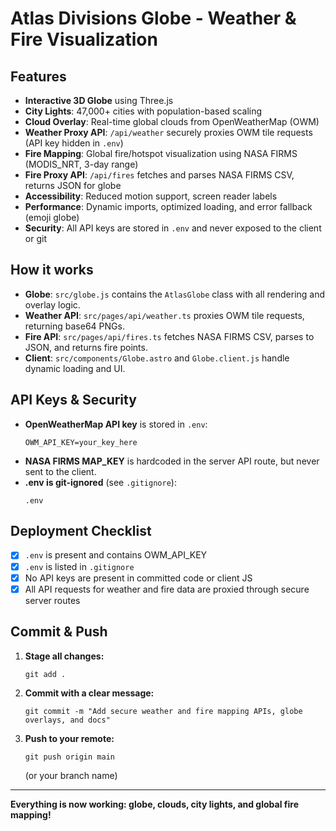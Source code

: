 # Atlas Divisions Globe - Weather & Fire Visualization

## Features

- **Interactive 3D Globe** using Three.js
- **City Lights**: 47,000+ cities with population-based scaling
- **Cloud Overlay**: Real-time global clouds from OpenWeatherMap (OWM)
- **Weather Proxy API**: `/api/weather` securely proxies OWM tile requests (API key hidden in `.env`)
- **Fire Mapping**: Global fire/hotspot visualization using NASA FIRMS (MODIS_NRT, 3-day range)
- **Fire Proxy API**: `/api/fires` fetches and parses NASA FIRMS CSV, returns JSON for globe
- **Accessibility**: Reduced motion support, screen reader labels
- **Performance**: Dynamic imports, optimized loading, and error fallback (emoji globe)
- **Security**: All API keys are stored in `.env` and never exposed to the client or git

## How it works

- **Globe**: `src/globe.js` contains the `AtlasGlobe` class with all rendering and overlay logic.
- **Weather API**: `src/pages/api/weather.ts` proxies OWM tile requests, returning base64 PNGs.
- **Fire API**: `src/pages/api/fires.ts` fetches NASA FIRMS CSV, parses to JSON, and returns fire points.
- **Client**: `src/components/Globe.astro` and `Globe.client.js` handle dynamic loading and UI.

## API Keys & Security

- **OpenWeatherMap API key** is stored in `.env`:
  ```
  OWM_API_KEY=your_key_here
  ```
- **NASA FIRMS MAP_KEY** is hardcoded in the server API route, but never sent to the client.
- **.env is git-ignored** (see `.gitignore`):
  ```
  .env
  ```

## Deployment Checklist

- [x] `.env` is present and contains OWM_API_KEY
- [x] `.env` is listed in `.gitignore`
- [x] No API keys are present in committed code or client JS
- [x] All API requests for weather and fire data are proxied through secure server routes

## Commit & Push

1. **Stage all changes:**
   ```
   git add .
   ```
2. **Commit with a clear message:**
   ```
   git commit -m "Add secure weather and fire mapping APIs, globe overlays, and docs"
   ```
3. **Push to your remote:**
   ```
   git push origin main
   ```
   (or your branch name)

---

**Everything is now working: globe, clouds, city lights, and global fire mapping!**
